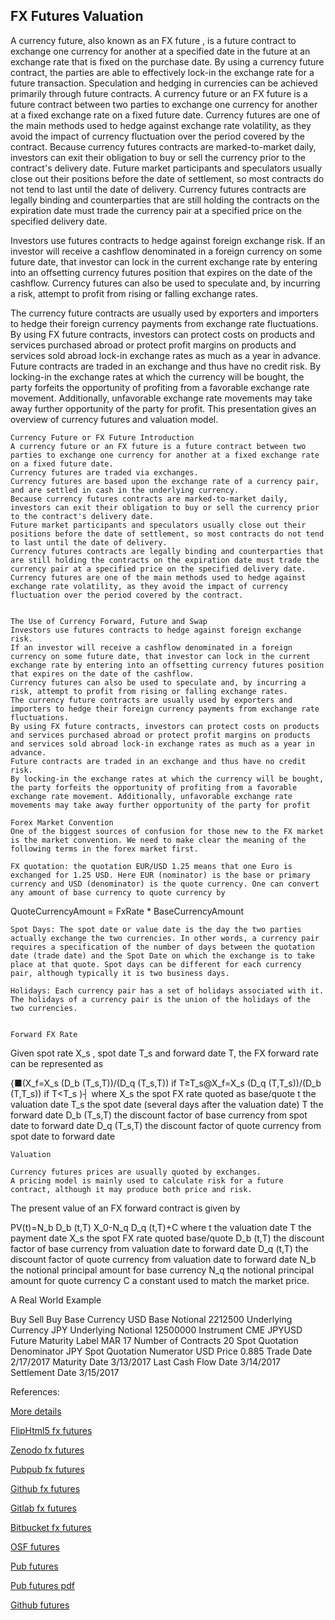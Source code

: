 ## FX Futures Valuation
 
A currency future, also known as an FX future , is a future contract to exchange one currency for another at a specified date in the future at an exchange rate that is fixed on the purchase date. By using a currency future contract, the parties are able to effectively lock-in the exchange rate for a future transaction. Speculation and hedging in currencies can be achieved primarily through future contracts. 
A currency future or an FX future is a future contract between two parties to exchange one currency for another at a fixed exchange rate on a fixed future date. Currency futures are one of the main methods used to hedge against exchange rate volatility, as they avoid the impact of currency fluctuation over the period covered by the contract. 
Because currency futures contracts are marked-to-market daily, investors can exit their obligation to buy or sell the currency prior to the contract's delivery date. Future market participants and speculators usually close out their positions before the date of settlement, so most contracts do not tend to last until the date of delivery. Currency futures contracts are legally binding and counterparties that are still holding the contracts on the expiration date must trade the currency pair at a specified price on the specified delivery date.

Investors use futures contracts to hedge against foreign exchange risk. If an investor will receive a cashflow denominated in a foreign currency on some future date, that investor can lock in the current exchange rate by entering into an offsetting currency futures position that expires on the date of the cashflow. Currency futures can also be used to speculate and, by incurring a risk, attempt to profit from rising or falling exchange rates.

The currency future contracts are usually used by exporters and importers to hedge their foreign currency payments from exchange rate fluctuations. By using FX future contracts, investors can protect costs on products and services purchased abroad or protect profit margins on products and services sold abroad lock-in exchange rates as much as a year in advance.
Future contracts are traded in an exchange and thus have no credit risk. By locking-in the exchange rates at which the currency will be bought, the party forfeits the opportunity of profiting from a favorable exchange rate movement. Additionally, unfavorable exchange rate movements may take away further opportunity of the party for profit. This presentation gives an overview of currency futures and valuation model. 

	Currency Future or FX Future Introduction
	A currency future or an FX future is a future contract between two parties to exchange one currency for another at a fixed exchange rate on a fixed future date. 
	Currency futures are traded via exchanges.
	Currency futures are based upon the exchange rate of a currency pair, and are settled in cash in the underlying currency.
	Because currency futures contracts are marked-to-market daily, investors can exit their obligation to buy or sell the currency prior to the contract's delivery date. 
	Future market participants and speculators usually close out their positions before the date of settlement, so most contracts do not tend to last until the date of delivery.
	Currency futures contracts are legally binding and counterparties that are still holding the contracts on the expiration date must trade the currency pair at a specified price on the specified delivery date.
	Currency futures are one of the main methods used to hedge against exchange rate volatility, as they avoid the impact of currency fluctuation over the period covered by the contract.


	The Use of Currency Forward, Future and Swap
	Investors use futures contracts to hedge against foreign exchange risk. 
	If an investor will receive a cashflow denominated in a foreign currency on some future date, that investor can lock in the current exchange rate by entering into an offsetting currency futures position that expires on the date of the cashflow.
	Currency futures can also be used to speculate and, by incurring a risk, attempt to profit from rising or falling exchange rates.
	The currency future contracts are usually used by exporters and importers to hedge their foreign currency payments from exchange rate fluctuations.
	By using FX future contracts, investors can protect costs on products and services purchased abroad or protect profit margins on products and services sold abroad lock-in exchange rates as much as a year in advance.
	Future contracts are traded in an exchange and thus have no credit risk.
	By locking-in the exchange rates at which the currency will be bought, the party forfeits the opportunity of profiting from a favorable exchange rate movement. Additionally, unfavorable exchange rate movements may take away further opportunity of the party for profit

	Forex Market Convention
	One of the biggest sources of confusion for those new to the FX market is the market convention. We need to make clear the meaning of the following terms in the forex market first.

	FX quotation: the quotation EUR/USD 1.25 means that one Euro is exchanged for 1.25 USD. Here EUR (nominator) is the base or primary currency and USD (denominator) is the quote currency. One can convert any amount of base currency to quote currency by
QuoteCurrencyAmount = FxRate * BaseCurrencyAmount

	Spot Days: The spot date or value date is the day the two parties actually exchange the two currencies. In other words, a currency pair requires a specification of the number of days between the quotation date (trade date) and the Spot Date on which the exchange is to take place at that quote. Spot days can be different for each currency pair, although typically it is two business days.

	Holidays: Each currency pair has a set of holidays associated with it. The holidays of a currency pair is the union of the holidays of the two currencies.


	Forward FX Rate
Given spot rate X_s , spot date T_s and forward date T, the FX forward rate can be represented as


{■(X_f=X_s  (D_b (T_s,T))/(D_q (T_s,T))                 if  T≥T_s@X_f=X_s  (D_q (T,T_s))/(D_b (T,T_s))                 if  T<T_s )┤
where
	X_s  	the spot FX rate quoted as base/quote
	t 	the valuation date
	T_s 	the spot date (several days after the valuation date)
	T 	the forward date
	D_b (T_s,T) 	the discount factor of base currency from spot date to forward date
	D_q (T_s,T) 	the discount factor of quote currency from spot date to forward date


	Valuation

	Currency futures prices are usually quoted by exchanges.
	A pricing model is mainly used to calculate risk for a future contract, although it may produce both price and risk.

The present value of an FX forward contract is given by

PV(t)=N_b D_b (t,T) X_0-N_q D_q (t,T)+C
where
	t 	the valuation date
	T 	the payment date
	X_s 	the spot FX rate quoted base/quote
	D_b (t,T) 	the discount factor of base currency from valuation date to forward date
	D_q (t,T) 	the discount factor of quote currency from valuation date to forward date
	N_b 	the notional principal amount for base currency
	N_q 	the notional principal amount for quote currency
C 	a constant used to match the market price.


A Real World Example

Buy Sell	Buy
Base Currency	USD
Base Notional	2212500
Underlying Currency	JPY
Underlying Notional	12500000
Instrument	CME JPYUSD
Future Maturity Label	MAR 17
Number of Contracts	20
Spot Quotation Denominator	JPY
Spot Quotation Numerator	USD
Price	0.885
Trade Date	2/17/2017
Maturity Date	3/13/2017
Last Cash Flow Date	3/14/2017
Settlement Date	3/15/2017


References:

 
[More details](./FxFuture-21.pdf)
  
[FlipHtml5 fx futures](https://fliphtml5.com/download/download-pdf-file.php?str=x0DZh9GTud3bENXamUzM5UDN5ITPkl0av9mY)
  
[Zenodo fx futures](https://zenodo.org/record/3988546/files/FxFuture-21.pdf)
  
[Pubpub fx futures](https://fixedincome.pubpub.org/pub/olni7vl6/download/pdf)
  
[Github fx futures](https://github.com/alanwhite1203/fxFuture/raw/main/FxFuture-21.pdf)
  
[Gitlab fx futures](https://gitlab.com/cmrm11/fxfuture/-/raw/master/FxFuture-21.pdf)
  
[Bitbucket fx futures](https://bitbucket.org/cmrm11/fxfuture/downloads/FxFuture-21.pdf)
  
[OSF futures](https://osf.io/rqd6v/download)

[Pub futures](https://fixedincome.pubpub.org/pub/olni7vl6/release/1)

[Pub futures pdf](https://assets.pubpub.org/w72dki68/51597087717478.pdf)

[Github futures](https://github.com/alanwhite1203/fxFuture/raw/main/FxFuture-21.pdf)
